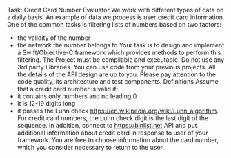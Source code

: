 Task: Credit Card Number Evaluator
We work with different types of data on a daily basis. An example of data we process is user
credit card information. One of the common tasks is filtering lists of numbers based on two
factors:
- the validity of the number
- the network the number belongs to
Your task is to design and implement a Swift/Objective-C framework which provides methods to
perform this filtering. The Project must be compilable and executable. Do not use any 3rd party
Libraries.
You can use code from your previous projects. All the details of the API design are up to you.
Please pay attention to the code quality, its architecture and test components.
Definitions
Assume that a credit card number is valid if:
- it contains only numbers and no leading 0
- it is 12-19 digits long
- it passes the Luhn check https://en.wikipedia.org/wiki/Luhn_algorithm. For credit
card numbers, the Luhn check digit is the last digit of the sequence.
In addition, connect to https://binlist.net API and put additional information about credit card in
response to user of your framework. You are free to choose information about the card number,
which you consider necessary to return to the user.
